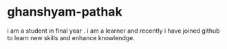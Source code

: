 # ghanshyam-pathak
i am a student in final year . i am a learner and recently i have joined github to learn new skills and enhance knowlendge.
